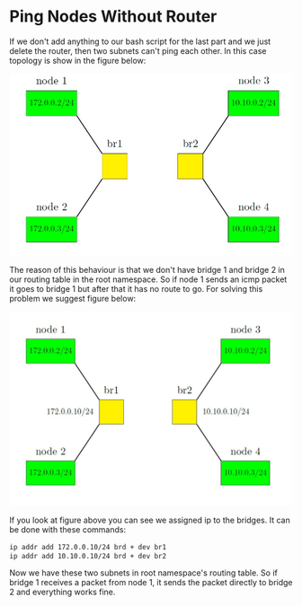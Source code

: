 # Ping Nodes Without Router

If we don't add anything to our bash script for the last part and we just delete the router, then two subnets can't ping each other. In this case topology is show in the figure below:

![without adding anything](figure2_fig1.jpg)

The reason of this behaviour is that we don't have bridge 1 and bridge 2 in our routing table in the root namespace. So if node 1 sends an icmp packet it goes to bridge 1 but after that it has no route to go. For solving this problem we suggest figure below:

![add ip to bridges](figure2_fig2.jpg)

If you look at figure above you can see we assigned ip to the bridges. It can be done with these commands:

```console
ip addr add 172.0.0.10/24 brd + dev br1
ip addr add 10.10.0.10/24 brd + dev br2
```

Now we have these two subnets in root namespace's routing table. So if bridge 1 receives a packet from node 1, it sends the packet directly to bridge 2 and everything works fine.
